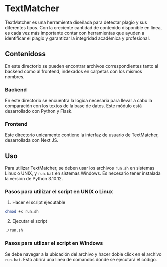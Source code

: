 # TextMatcher

TextMatcher es una herramienta diseñada para detectar plagio y sus diferentes tipos. Con la creciente cantidad de contenido disponible en línea, es cada vez más importante contar con herramientas que ayuden a identificar el plagio y garantizar la integridad académica y profesional.

## Contenidoss

En este directorio se pueden encontrar archivos correspondientes tanto al backend como al frontend, indexados en carpetas con los mismos nombres.

### Backend

En este directorio se encuentra la lógica necesaria para llevar a cabo la comparación con los textos de la base de datos. Este módulo está desarrollado con Python y Flask.

### Frontend

Este directorio unicamente contiene la interfaz de usuario de TextMatcher, desarrollada con Next JS.

## Uso

Para utilizar TextMatcher, se deben usar los archivos `run.sh` en sistemas Linux o UNIX, y `run.bat` en sistemas Windows. Es necesario tener instalada la versión de Python 3.10.12.

### Pasos para utilizar el script en UNIX o Linux

1. Hacer el script ejecutable

```bash 
chmod +x run.sh

```

2. Ejecutar el script
```bash 
./run.sh
```

### Pasos para utlizar el script en Windows

Se debe navegar a la ubicación del archivo y hacer doble click en el archivo ``run.bat``. Esto abrirá una linea de comandos donde se ejecutará el código.
